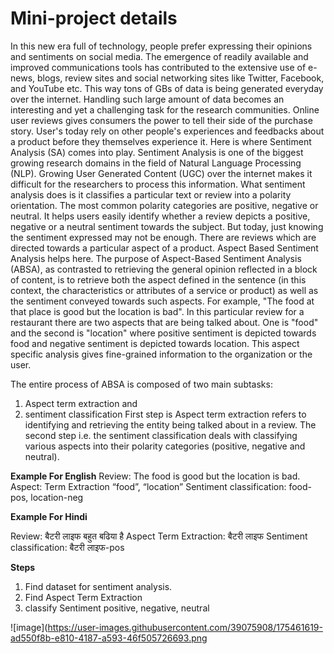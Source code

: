 # Mini-project details

In this new era full of technology, people prefer expressing their opinions and sentiments on social media. The emergence of readily available and improved communications tools has contributed to the extensive use of e-news, blogs, review sites and social networking sites like Twitter, Facebook, and YouTube etc. This way tons of GBs of data is being generated everyday over the internet. Handling such large amount of data becomes an interesting and yet a challenging task for the research communities. Online user reviews gives consumers the power to tell their side of the purchase story. User's today rely on other people's experiences and feedbacks about a product before they themselves experience it. Here is where Sentiment Analysis (SA) comes into play. Sentiment Analysis is one of the biggest growing research domains in the field of Natural Language Processing (NLP). Growing User Generated Content (UGC) over the internet makes it difficult for the researchers to process this information. What sentiment analysis does is it classifies a particular text or review into a polarity orientation. The most common polarity categories are positive, negative or neutral.  It helps users easily identify whether a review depicts a positive, negative or a neutral sentiment towards the subject. But today, just knowing the sentiment expressed may not be enough. There are reviews which are directed towards a particular aspect of a product. Aspect Based Sentiment Analysis helps here. The purpose of Aspect-Based Sentiment Analysis (ABSA), as contrasted to retrieving the general opinion reflected in a block of content, is to retrieve both the aspect defined in the sentence (in this context, the characteristics or attributes of a service or product) as well as the sentiment conveyed towards such aspects. For example, "The food at that place is good but the location is bad". In this particular review for a restaurant there are two aspects that are being talked about. One is "food" and the second is "location" where positive sentiment is depicted towards food and negative sentiment is depicted towards location. This aspect specific analysis gives fine-grained information to the organization or the user.


 The entire process of ABSA is composed of two main subtasks: 
 1. Aspect term extraction and 
 2. sentiment classification
 First step is Aspect term extraction refers to identifying and retrieving the entity being talked about in a review. 
 The second step i.e. the sentiment classification deals with classifying various aspects into their polarity categories (positive, negative and neutral). 
 
 
 **Example For English**
Review:	The food is good but the location is bad.
Aspect: Term Extraction	“food”, “location”
Sentiment classification:	food-pos, location-neg      


**Example For Hindi**                     

Review:	बैटरी लाइफ बहुत बढिया है
Aspect Term Extraction:	बैटरी लाइफ
Sentiment classification:	बैटरी लाइफ-pos


**Steps**
1. Find dataset for sentiment analysis.
2. Find Aspect Term Extraction
3. classify Sentiment  positive, negative, neutral


![image](https://user-images.githubusercontent.com/39075908/175461619-ad550f8b-e810-4187-a593-46f505726693.png






